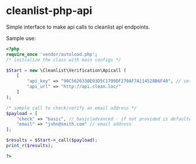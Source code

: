 # cleanlist-php-api
Simple interface to make api calls to cleanlist api endpoints.

Sample use:

```php
<?php
require_once 'vendor/autoload.php';
/* initialize the class with main configs */

$Start = new \Cleanlist\Verification\Apicall (
	[
		"api_key" => "90C5626330E03D5C1799DF270AF7A114528B6F40", // set your api key
		"api_url" => "http://api.clean.loc/"
	]
);

/* sample call to check/verify an email address */
$payload = [
	"check" => "basic", // basic|advanced - if not provided is defaulted on basic
	"email" => "john@smith.com" // email address
];

$results = $Start->_call($payload);
print_r($results);

?>
```
